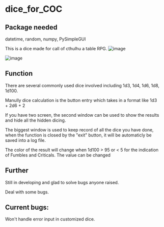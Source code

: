 # dice_for_COC

## Package needed
datetime, random, numpy, PySimpleGUI

This is a dice made for call of cthulhu a table RPG.
![image](https://user-images.githubusercontent.com/74366156/205445017-14b82654-eef1-4514-aba9-149843b40fbf.png)

![image](https://user-images.githubusercontent.com/74366156/205445037-6f407b36-bc0e-4d66-aeab-a7a5dbfacf56.png)

## Function
There are several commonly used dice involved including 1d3, 1d4, 1d6, 1d8, 1d100.

Manully dice calculation is the button entry which takes in a format like 1d3 + 2d6 + 2

If you have two screen, the second window can be used to show the results and hide all the hidden dicing.

The biggest window is used to keep record of all the dice you have done, when the function is closed by the "exit" button, it will be automaticly be saved into a log file.

The color of the result will change when 1d100 > 95 or < 5 for the indication of Fumbles and Criticals. The value can be changed 


## Further
Still in developing and glad to solve bugs anyone raised.

Deal with some bugs.

## Current bugs:
Won't handle error input in customized dice.
